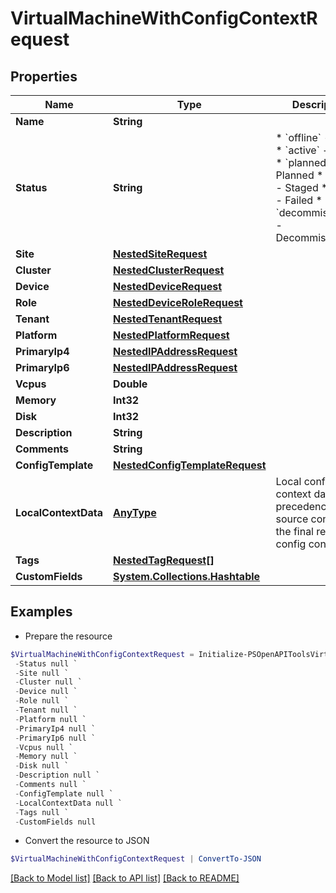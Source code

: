 # VirtualMachineWithConfigContextRequest
## Properties

Name | Type | Description | Notes
------------ | ------------- | ------------- | -------------
**Name** | **String** |  | 
**Status** | **String** | * &#x60;offline&#x60; - Offline * &#x60;active&#x60; - Active * &#x60;planned&#x60; - Planned * &#x60;staged&#x60; - Staged * &#x60;failed&#x60; - Failed * &#x60;decommissioning&#x60; - Decommissioning | [optional] 
**Site** | [**NestedSiteRequest**](NestedSiteRequest.md) |  | [optional] 
**Cluster** | [**NestedClusterRequest**](NestedClusterRequest.md) |  | [optional] 
**Device** | [**NestedDeviceRequest**](NestedDeviceRequest.md) |  | [optional] 
**Role** | [**NestedDeviceRoleRequest**](NestedDeviceRoleRequest.md) |  | [optional] 
**Tenant** | [**NestedTenantRequest**](NestedTenantRequest.md) |  | [optional] 
**Platform** | [**NestedPlatformRequest**](NestedPlatformRequest.md) |  | [optional] 
**PrimaryIp4** | [**NestedIPAddressRequest**](NestedIPAddressRequest.md) |  | [optional] 
**PrimaryIp6** | [**NestedIPAddressRequest**](NestedIPAddressRequest.md) |  | [optional] 
**Vcpus** | **Double** |  | [optional] 
**Memory** | **Int32** |  | [optional] 
**Disk** | **Int32** |  | [optional] 
**Description** | **String** |  | [optional] 
**Comments** | **String** |  | [optional] 
**ConfigTemplate** | [**NestedConfigTemplateRequest**](NestedConfigTemplateRequest.md) |  | [optional] 
**LocalContextData** | [**AnyType**](.md) | Local config context data takes precedence over source contexts in the final rendered config context | [optional] 
**Tags** | [**NestedTagRequest[]**](NestedTagRequest.md) |  | [optional] 
**CustomFields** | [**System.Collections.Hashtable**](AnyType.md) |  | [optional] 

## Examples

- Prepare the resource
```powershell
$VirtualMachineWithConfigContextRequest = Initialize-PSOpenAPIToolsVirtualMachineWithConfigContextRequest  -Name null `
 -Status null `
 -Site null `
 -Cluster null `
 -Device null `
 -Role null `
 -Tenant null `
 -Platform null `
 -PrimaryIp4 null `
 -PrimaryIp6 null `
 -Vcpus null `
 -Memory null `
 -Disk null `
 -Description null `
 -Comments null `
 -ConfigTemplate null `
 -LocalContextData null `
 -Tags null `
 -CustomFields null
```

- Convert the resource to JSON
```powershell
$VirtualMachineWithConfigContextRequest | ConvertTo-JSON
```

[[Back to Model list]](../README.md#documentation-for-models) [[Back to API list]](../README.md#documentation-for-api-endpoints) [[Back to README]](../README.md)

